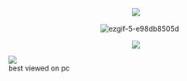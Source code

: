 <p align="center">
<img src="https://file.garden/ZsDIhjQ9dy2RG4Fr/ghdiv1"/>
</p>

 　　　　　　　　　　　　　![ezgif-5-e98db8505d](https://github.com/user-attachments/assets/19e7516e-3abe-44d1-9104-0198e2caab40) </p>

<p align="center">
<img src="https://file.garden/ZsDIhjQ9dy2RG4Fr/ghdiv2"/>
</p>

![](https://komarev.com/ghpvc/?username=ranpos&color=dedede) <br>
best viewed on pc 
